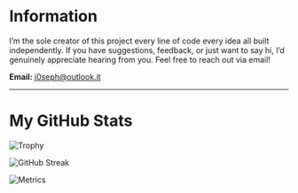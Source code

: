 # Information

I’m the sole creator of this project every line of code every idea all built independently. If you have suggestions, feedback, or just want to say hi, I’d genuinely appreciate hearing from you. Feel free to reach out via email!

**Email:** [j0seph@outlook.it](mailto:j0seph@outlook.it)

---

# My GitHub Stats

![Trophy](https://github-profile-trophy.vercel.app/?username=j3oe&theme=radical)

![GitHub Streak](https://github-readme-streak-stats.herokuapp.com/?user=j3oe&theme=radical)

![Metrics](https://raw.githubusercontent.com/j3oe/j3oe/main/github-metrics.svg)
